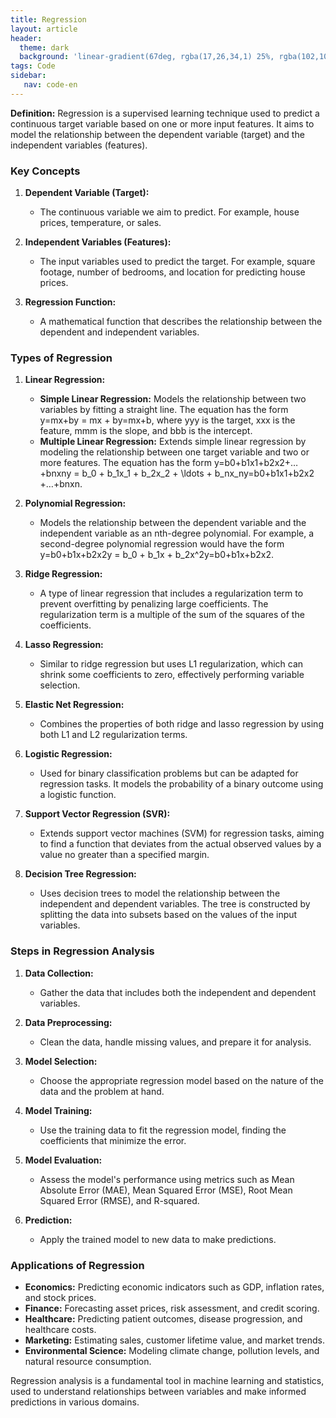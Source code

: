 ```yaml
---
title: Regression
layout: article
header:
  theme: dark
  background: 'linear-gradient(67deg, rgba(17,26,34,1) 25%, rgba(102,102,102,1) 43%, rgba(255,255,255,1) 80%)'
tags: Code
sidebar: 
   nav: code-en   
--- 
```


**Definition:** Regression is a supervised learning technique used to predict a continuous target variable based on one or more input features. It aims to model the relationship between the dependent variable (target) and the independent variables (features).

### Key Concepts

1. **Dependent Variable (Target):**
    
    - The continuous variable we aim to predict. For example, house prices, temperature, or sales.
2. **Independent Variables (Features):**
    
    - The input variables used to predict the target. For example, square footage, number of bedrooms, and location for predicting house prices.
3. **Regression Function:**
    
    - A mathematical function that describes the relationship between the dependent and independent variables.

### Types of Regression

1. **Linear Regression:**
    
    - **Simple Linear Regression:** Models the relationship between two variables by fitting a straight line. The equation has the form y=mx+by = mx + by=mx+b, where yyy is the target, xxx is the feature, mmm is the slope, and bbb is the intercept.
    - **Multiple Linear Regression:** Extends simple linear regression by modeling the relationship between one target variable and two or more features. The equation has the form y=b0+b1x1+b2x2+…+bnxny = b_0 + b_1x_1 + b_2x_2 + \ldots + b_nx_ny=b0​+b1​x1​+b2​x2​+…+bn​xn​.
2. **Polynomial Regression:**
    
    - Models the relationship between the dependent variable and the independent variable as an nth-degree polynomial. For example, a second-degree polynomial regression would have the form y=b0+b1x+b2x2y = b_0 + b_1x + b_2x^2y=b0​+b1​x+b2​x2.
3. **Ridge Regression:**
    
    - A type of linear regression that includes a regularization term to prevent overfitting by penalizing large coefficients. The regularization term is a multiple of the sum of the squares of the coefficients.
4. **Lasso Regression:**
    
    - Similar to ridge regression but uses L1 regularization, which can shrink some coefficients to zero, effectively performing variable selection.
5. **Elastic Net Regression:**
    
    - Combines the properties of both ridge and lasso regression by using both L1 and L2 regularization terms.
6. **Logistic Regression:**
    
    - Used for binary classification problems but can be adapted for regression tasks. It models the probability of a binary outcome using a logistic function.
7. **Support Vector Regression (SVR):**
    
    - Extends support vector machines (SVM) for regression tasks, aiming to find a function that deviates from the actual observed values by a value no greater than a specified margin.
8. **Decision Tree Regression:**
    
    - Uses decision trees to model the relationship between the independent and dependent variables. The tree is constructed by splitting the data into subsets based on the values of the input variables.

### Steps in Regression Analysis

1. **Data Collection:**
    
    - Gather the data that includes both the independent and dependent variables.
2. **Data Preprocessing:**
    
    - Clean the data, handle missing values, and prepare it for analysis.
3. **Model Selection:**
    
    - Choose the appropriate regression model based on the nature of the data and the problem at hand.
4. **Model Training:**
    
    - Use the training data to fit the regression model, finding the coefficients that minimize the error.
5. **Model Evaluation:**
    
    - Assess the model's performance using metrics such as Mean Absolute Error (MAE), Mean Squared Error (MSE), Root Mean Squared Error (RMSE), and R-squared.
6. **Prediction:**
    
    - Apply the trained model to new data to make predictions.

### Applications of Regression

- **Economics:** Predicting economic indicators such as GDP, inflation rates, and stock prices.
- **Finance:** Forecasting asset prices, risk assessment, and credit scoring.
- **Healthcare:** Predicting patient outcomes, disease progression, and healthcare costs.
- **Marketing:** Estimating sales, customer lifetime value, and market trends.
- **Environmental Science:** Modeling climate change, pollution levels, and natural resource consumption.

Regression analysis is a fundamental tool in machine learning and statistics, used to understand relationships between variables and make informed predictions in various domains.
